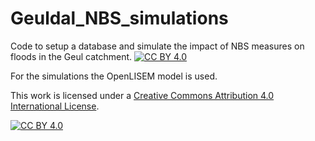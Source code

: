 # Geuldal_NBS_simulations
Code to setup a database and simulate the impact of NBS measures on floods in the Geul catchment.
[![CC BY 4.0][cc-by-shield]][cc-by]

For the simulations the OpenLISEM model is used.


This work is licensed under a
[Creative Commons Attribution 4.0 International License][cc-by].

[![CC BY 4.0][cc-by-image]][cc-by]

[cc-by]: http://creativecommons.org/licenses/by/4.0/
[cc-by-image]: https://i.creativecommons.org/l/by/4.0/88x31.png
[cc-by-shield]: https://img.shields.io/badge/License-CC%20BY%204.0-lightgrey.svg
